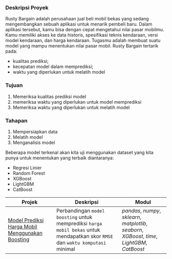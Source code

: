 ### Deskripsi Proyek
Rusty Bargain adalah perusahaan jual beli mobil bekas yang sedang mengembangkan sebuah aplikasi untuk menarik pembeli baru. Dalam aplikasi tersebut, kamu bisa dengan cepat mengetahui nilai pasar mobilmu. Kamu memiliki akses ke data historis, spesifikasi teknis kendaraan, versi model kendaraan, dan harga kendaraan. Tugasmu adalah membuat suatu model yang mampu menentukan nilai pasar mobil.
Rusty Bargain tertarik pada:

- kualitas prediksi;
- kecepatan model dalam memprediksi;
- waktu yang diperlukan untuk melatih model

### Tujuan
1. Memeriksa kualitas prediksi model
2. memeriksa waktu yang diperlukan untuk model memprediksi
3. Memeriksa waktu yang diperlukan untuk melatih model

### Tahapan
1. Mempersiapkan data
2. Melatih model
3. Menganalisis model

Beberapa model terkenal akan kita uji menggunakan dataset yang kita punya untuk menentukan yang terbaik diantaranya:
- Regresi Linier
- Random Forest
- XGBoost
- LightGBM
- CatBoost

| Projek | Deskripsi | Modul |
| ------- | ------- | ------- |
| [Model Prediksi Harga Mobil Menggunakan Boosting](https://github.com) | Perbandingan `model boosting` untuk memprediksi `harga mobil bekas` untuk mendapatkan skor `RMSE` dan `waktu komputasi` minimal | *pandas*, *numpy*, *sklearn*, *matplotlib*, *seaborn*, *XGBoost*, *time*, *LightGBM*, *CatBoost* |
